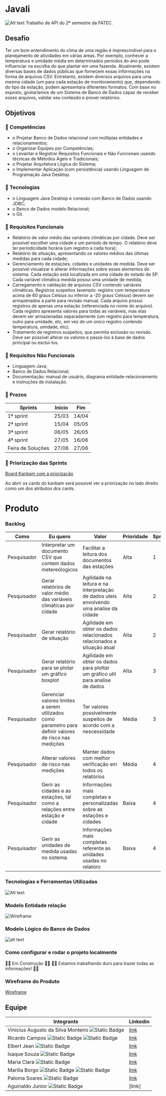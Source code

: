 # Javali
![Alt text](readme_assets/2.png)
Trabalho de API do 2º semestre da FATEC.

## Desafio
Ter um bom entendimento do clima de uma região é imprescindível para o planejamento de atividades em várias áreas. Por exemplo, conhecer a temperatura e umidade média em determinados períodos do ano pode influenciar na escolha do que plantar em uma fazenda.
Atualmente, existem diversas bases de dados públicas que fornecem essas informações na forma de arquivos CSV. Entretanto, existem diversos arquivos para uma mesma cidade (um para cada estação de monitoramento) que, dependendo do tipo da estação, podem apresentara diferentes formatos.
Com base no exposto, gostaríamos de um Sistema de Banco de Dados capaz de receber esses arquivos, validar seu conteúdo e prover relatórios.

## Objetivos 
### 🤖 Competências
- o Projetar Banco de Dados relacional com múltiplas entidades e relacionamentos;
- o Organizar Equipes por Competências;
- o Levantar e Registrar Requisitos Funcionais e Não Funcionais usando técnicas de Métodos Ágeis e Tradicionais;
- o Projetar Arquitetura Lógica do Sistema;
- o Implementar Aplicação (com persistência) usando Linguagem de Programação Java Desktop.
### 🤖 Tecnologias
- o Linguagem Java Desktop e conexão com Banco de Dados usando JDBC;
- o Banco de Dados modelo Relacional;
- o Git.

### 🤖 Requisitos Funcionais
- Relatório de valor médio das variáveis climáticas por cidade. Deve ser possível escolher uma cidade e um período de tempo. O relatório deve ter periodicidade horária (um registro a cada hora);
- Relatório de situação, apresentando os valores médios das últimas medidas para cada cidade;
- Gerenciamento de estações, cidades e unidades de medida. Deve ser possível visualizar e alterar informações sobre esses elementos do sistema. Cada estação está localizada em uma cidade do estado de SP. Cada variável climática medida possui uma unidade de medida;
-  Carregamento e validação de arquivos CSV contendo variáveis climáticas. Registros suspeitos (exemplo: registro com temperatura acima de 60 graus Celsius ou inferior a -20 graus Celsius) devem ser armazenados a parte para revisão manual. Cada arquivo possui registros de apenas uma estação (referenciada no nome do arquivo). Cada registro apresenta valores para todas as variáveis, mas elas devem ser armazenadas separadamente (um registro para temperatura, outro para umidade, etc, em vez de um único registro contendo temperatura, umidade, etc);
-  Tratamento de registros suspeitos, que permita exclusão ou revisão. Deve ser possível alterar os valores e passá-los à base de dados principal ou excluí-los.
  
### 🤖 Requisitos Não Funcionais
- Linguagem Java;
- Banco de Dados Relacional;
- Documentação: manual de usuário, diagrama entidade-relacionamento e instruções de instalação.

### 🤖 Prazos

| Sprints | Início | Fim |
| ------- | ------ | --- |
| 1ª sprint | 25/03 | 14/04 |
| 2ª sprint | 15/04 | 05/05 |
| 3ª sprint | 06/05 | 26/05 |
| 4ª sprint | 27/05 | 16/06 |
| Feira de Soluções | 27/06 | 27/06 |


### 🤖 Priorização das Sprints
[Board Kanbam com a priorização](https://github.com/orgs/Javali-FATEC/projects/1)

Ao abrir os cards do kanbam será possível ver a priorização no lado direito como um dos atributos dos cards.


# Produto

### Backlog
| **Como**    | **Eu quero**                                                                                           | **Valor**                                                                                | **Prioridade** | **Sprint** | **Status** |
|-------------|--------------------------------------------------------------------------------------------------------|------------------------------------------------------------------------------------------|----------------|------------|------------|
| Pesquisador | Interpretar um documento CSV que contem dados metereólogicos                                           | Facilitar a leitura dos documentos das estações                                          | Alta           | 1          | Finalizado   |
| Pesquisador | Gerar relatórios de valor médio das variáveis climáticas por cidade                                    | Agilidade na leitura e na interpretação de dados uteis envolvendo uma analise da cidade  | Alta           | 2          | Pendente   |
| Pesquisador | Gerar relatório de situação                                                                            | Agilidade em obter os dados relacionados relacionados a situação atual                   | Alta           | 2          | Pendente   |
| Pesquisador | Gerar relatório para se plotar um gráfico boxplot                                                      | Agilidade em obter os dados para plottar um gráfico util para analise de dados           | Alta           | 3          | Pendente   |
| Pesquisador | Gerenciar valores limites a serem utilizados como parametro para definir valores de risco nas medições | Ter valores possivelmente suspeitos de acordo com a nescessidade                         | Média          | 3          | Pendente   |
| Pesquisador | Alterar valores de risco nas medições                                                                  | Manter dados com melhor verificação em todos os relatórios                               | Média          | 4          | Pendente   |
| Pesquisador | Gerir as cidades e as estações, tal como a relações entre estação e cidade                             | Informações mais completas e personalizadas sobre as estações e cidades                  | Baixa          | 4          | Pendente   |
| Pesquisador | Gerir as unidades de medida usadas no sistema.                                                         | Informações mais completas referente as unidades usadas no relatóro                      | Baixa          | 4          | Pendente   |


### Tecnologias e Ferramentas Utilizadas

![Alt text](readme_assets/ferramentas.png)

### Modelo Entidade relação
![Wireframe](readme_assets/mp.png)

### Modelo Lógico do Banco de Dados

![alt text](readme_assets/dblogico.png)

### Como configurar e rodar o projeto localmente

🚧🔨 Em Construção 🔧🚧
👷‍♂️ Estamos trabalhando duro para trazer todas as informações! 💪✨ 

### Wireframe do Produto

[Wireframe](readme_assets/API.pdf)


## Equipe

Integrante | Linkedin
 -----------|---------|
Vinícius Augusto da Silva Monteiro ![Static Badge](https://img.shields.io/badge/Dev-black) | [link](https://www.linkedin.com/in/viniciusvasm/) |
Ricardo Campos ![Static Badge](https://img.shields.io/badge/Product_owner-blue)  ![Static Badge](https://img.shields.io/badge/Dev-black) |[link](https://www.linkedin.com/in/ricardo-campos-ba56091b5/)|
Elbert Jean ![Static Badge](https://img.shields.io/badge/Dev-black) |[link](https://www.linkedin.com/in/elbert-jean-1757b017b/)|
Isaque Souza ![Static Badge](https://img.shields.io/badge/Dev-black)|[link](https://www.linkedin.com/in/isaque-souza-6760b8270/)|
Maria Clara ![Static Badge](https://img.shields.io/badge/Dev-black) |[link](https://www.linkedin.com/in/c137santos/)|
Marília Borgo ![Static Badge](https://img.shields.io/badge/Scrum_master-pink) ![Static Badge](https://img.shields.io/badge/Dev-black) |[link](https://www.linkedin.com/in/mariliaborgo/)|
Paloma Soares ![Static Badge](https://img.shields.io/badge/Dev-black) |[link](https://www.linkedin.com/in/paloma-soares-83a949208/)|
Aguinaldo Junior ![Static Badge](https://img.shields.io/badge/Dev-black)| [link]
